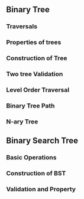 

## Binary Tree

### Traversals
### Properties of trees
### Construction of Tree
### Two tree Validation
### Level Order Traversal
### Binary Tree Path
### N-ary Tree

## Binary Search Tree

### Basic Operations
### Construction of BST
### Validation and Property
